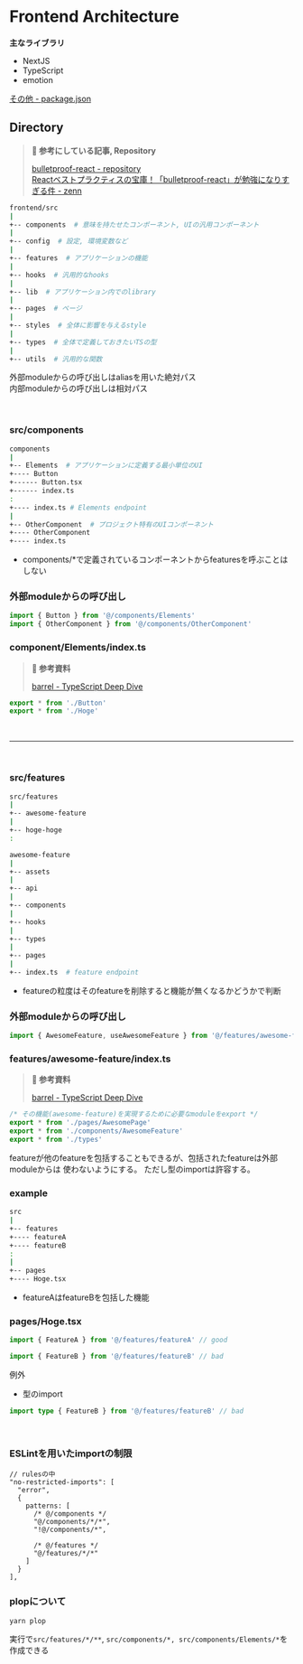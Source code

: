 # Frontend Architecture

**主なライブラリ**

- NextJS
- TypeScript
- emotion

[その他 - package.json](https://github.com/mamaredo/streaming-now/blob/develop/frontend/package.json)

## Directory

> **📘 参考にしている記事, Repository**
>
> [bulletproof-react - repository](https://github.com/alan2207/bulletproof-react/blob/master/docs/project-structure.md)  
> [Reactベストプラクティスの宝庫！「bulletproof-react」が勉強になりすぎる件 - zenn](https://zenn.dev/meijin/articles/bulletproof-react-is-best-architecture)

```sh
frontend/src
|
+-- components  # 意味を持たせたコンポーネント, UIの汎用コンポーネント
|
+-- config  # 設定, 環境変数など
|
+-- features  # アプリケーションの機能
|
+-- hooks  # 汎用的なhooks
|
+-- lib  # アプリケーション内でのlibrary
|
+-- pages  # ページ
|
+-- styles  # 全体に影響を与えるstyle
|
+-- types  # 全体で定義しておきたいTSの型
|
+-- utils  # 汎用的な関数
```

外部moduleからの呼び出しはaliasを用いた絶対パス  
内部moduleからの呼び出しは相対パス

<br />

### src/components

```sh
components
|
+-- Elements  # アプリケーションに定義する最小単位のUI
+---- Button
+------ Button.tsx
+------ index.ts
:
+---- index.ts # Elements endpoint
|
+-- OtherComponent  # プロジェクト特有のUIコンポーネント
+---- OtherComponent
+---- index.ts
```

- components/*で定義されているコンポーネントからfeaturesを呼ぶことはしない

### 外部moduleからの呼び出し

```typescript
import { Button } from '@/components/Elements'
import { OtherComponent } from '@/components/OtherComponent'
```

### component/Elements/index.ts

> **📘 参考資料**
> 
> [barrel - TypeScript Deep Dive](https://typescript-jp.gitbook.io/deep-dive/main-1/barrel)

```typescript
export * from './Button'
export * from './Hoge'
```

<br />

***

<br />

### src/features

```sh
src/features
|
+-- awesome-feature
|
+-- hoge-hoge
:
```

```sh
awesome-feature
|
+-- assets
|
+-- api
|
+-- components
|
+-- hooks
|
+-- types
|
+-- pages
|
+-- index.ts  # feature endpoint
```

- featureの粒度はそのfeatureを削除すると機能が無くなるかどうかで判断

### 外部moduleからの呼び出し

```typescript
import { AwesomeFeature, useAwesomeFeature } from '@/features/awesome-feature'
```

### features/awesome-feature/index.ts

> **📘 参考資料**
> 
> [barrel - TypeScript Deep Dive](https://typescript-jp.gitbook.io/deep-dive/main-1/barrel)

```typescript
/* その機能(awesome-feature)を実現するために必要なmoduleをexport */
export * from './pages/AwesomePage'
export * from './components/AwesomeFeature'
export * from './types'
```

featureが他のfeatureを包括することもできるが、包括されたfeatureは外部moduleからは
使わないようにする。
ただし型のimportは許容する。

### example

```sh
src
|
+-- features
+---- featureA
+---- featureB
:
|
+-- pages
+---- Hoge.tsx
```

- featureAはfeatureBを包括した機能

### pages/Hoge.tsx

```typescript
import { FeatureA } from '@/features/featureA' // good
```

```typescript
import { FeatureB } from '@/features/featureB' // bad
```

例外

- 型のimport

```typescript
import type { FeatureB } from '@/features/featureB' // bad
```

<br />

### ESLintを用いたimportの制限

```
// rulesの中
"no-restricted-imports": [
  "error",
  {
    patterns: [
      /* @/components */
      "@/components/*/*",
      "!@/components/*",

      /* @/features */
      "@/features/*/*"
    ]
  }
],
```

### plopについて

```shell
yarn plop
```
実行で`src/features/*/**`, `src/components/*, src/components/Elements/*`を作成できる